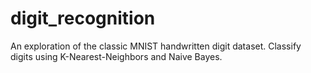 # digit_recognition
An exploration of the classic MNIST handwritten digit dataset. Classify digits using K-Nearest-Neighbors and Naive Bayes.
